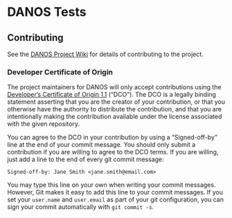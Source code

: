 # DANOS Tests

## Contributing

See the [DANOS Project Wiki][1] for details of contributing to the project.

### Developer Certificate of Origin

The project maintainers for DANOS will only accept contributions using the
[Developer’s Certificate of Origin 1.1][2] (“DCO”). The DCO is a legally binding
statement asserting that you are the creator of your contribution, or that you
otherwise have the authority to distribute the contribution, and that you are
intentionally making the contribution available under the license associated
with the given repository.

You can agree to the DCO in your contribution by using a “Signed-off-by” line
at the end of your commit message. You should only submit a contribution if you
are willing to agree to the DCO terms. If you are willing, just add a line to
the end of every git commit message:

```Signed-off-by: Jane Smith <jane.smith@email.com>```

You may type this line on your own when writing your commit messages. However,
Git makes it easy to add this line to your commit messages. If you set your
`user.name` and `user.email` as part of your git configuration, you can sign
your commit automatically with `git commit -s`.

[1]: https://danosproject.atlassian.net/wiki/spaces/DAN/pages/3276830/Contributing+to+the+DANOS+source+code
[2]: https://developercertificate.org "Developer Certificate of Origin"
